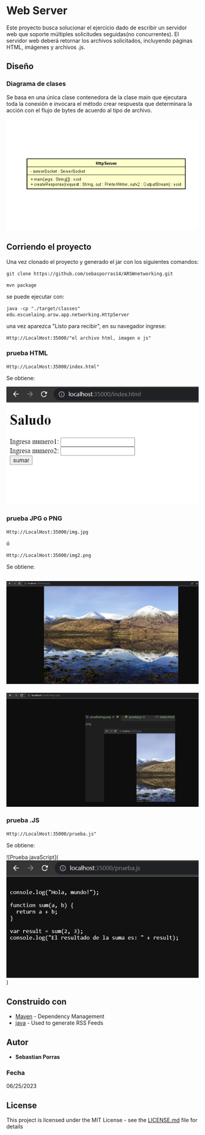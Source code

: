 # Web Server

Este proyecto busca solucionar el ejercicio dado de escribir un servidor web que soporte múltiples solicitudes seguidas(no concurrentes). El servidor web deberá retornar los archivos solicitados, incluyendo páginas HTML, imágenes y archivos .js.

## Diseño

### Diagrama de clases 

Se basa en una única clase contenedora de la clase main que ejecutara toda la conexión e invocara el método crear respuesta que determinara la acción con el flujo de bytes de acuerdo al tipo de archivo.

![class diagram](https://github.com/sebasporras14/ARSWnetworking/blob/master/imagenes/clases.png)


## Corriendo el proyecto

Una vez clonado el proyecto y generado el jar con los siguientes comandos:

~~~
git clone https://github.com/sebasporras14/ARSWnetworking.git
~~~
~~~
mvn package
~~~

se puede ejecutar con:

~~~
java -cp "./target/classes" edu.escuelaing.arsw.app.networking.HttpServer
~~~
una vez aparezca "Listo para recibir", en su navegador ingrese:

~~~
Http://LocalHost:35000/"el archivo html, imagen o js"
~~~

### prueba HTML

~~~
Http://LocalHost:35000/index.html"
~~~

Se obtiene:

![prueba HTML](https://github.com/sebasporras14/ARSWnetworking/blob/master/imagenes/pruebahtml.jpg)

### prueba JPG o PNG

~~~
Http://LocalHost:35000/img.jpg
~~~
ó
~~~
Http://LocalHost:35000/img2.png
~~~

Se obtiene:

![Prueba imagen](https://github.com/sebasporras14/ARSWnetworking/blob/master/imagenes/pruebaimg.png)
-----
![Prueba imagen2](https://github.com/sebasporras14/ARSWnetworking/blob/master/imagenes/pruebaimg2.jpg)

### prueba .JS

~~~
Http://LocalHost:35000/prueba.js"
~~~

Se obtiene:

![Prueba javaScript](![Prueba imagen](https://github.com/sebasporras14/ARSWnetworking/blob/master/imagenes/pruebajs.jpg))


## Construido con 
* [Maven](https://maven.apache.org/) - Dependency Management
* [java](https://rometools.github.io/rome/) - Used to generate RSS Feeds


## Autor

* **Sebastian Porras**

### Fecha

06/25/2023 

## License

This project is licensed under the MIT License - see the [LICENSE.md](LICENSE.md) file for details
